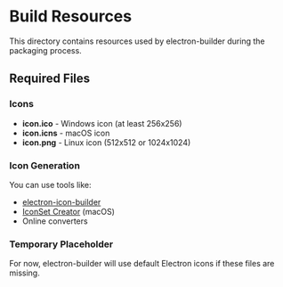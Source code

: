 # Build Resources

This directory contains resources used by electron-builder during the packaging process.

## Required Files

### Icons

- **icon.ico** - Windows icon (at least 256x256)
- **icon.icns** - macOS icon
- **icon.png** - Linux icon (512x512 or 1024x1024)

### Icon Generation

You can use tools like:

- [electron-icon-builder](https://github.com/safu9/electron-icon-builder)
- [IconSet Creator](https://apps.apple.com/us/app/iconset-creator/id939343785) (macOS)
- Online converters

### Temporary Placeholder

For now, electron-builder will use default Electron icons if these files are missing.
